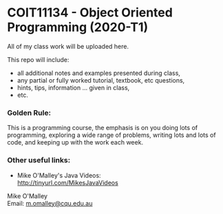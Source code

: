 # COIT11134 - Object Oriented Programming (2020-T1)

All of my class work will be uploaded here.

This repo will include:
* all additional notes and examples presented during class,
* any partial or fully worked tutorial, textbook, etc questions,
* hints, tips, information ... given in class,
* etc.

### Golden Rule:
This is a programming course, the emphasis is on you doing lots of programming, exploring a wide range of problems, writing lots and lots of code, and keeping up with the work each week.

### Other useful links:
* Mike O'Malley's Java Videos:
<br>http://tinyurl.com/MikesJavaVideos

Mike O'Malley
<br>Email: m.omalley@cqu.edu.au

